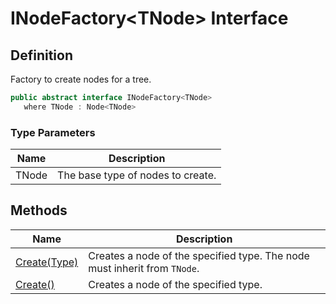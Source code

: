 # INodeFactory&lt;TNode&gt; Interface
## Definition

Factory to create nodes for a tree.

```c#
public abstract interface INodeFactory<TNode>
   where TNode : Node<TNode>
```

### Type Parameters

| Name | Description |
| ---- | ----------- |
| TNode | The base type of nodes to create. |

## Methods

| Name | Description |
| ---- | ----------- |
| [Create(Type)](MrKWatkins.Ast.INodeFactory-1.Create.md#mrkwatkins-ast-inodefactory-1-create(system-type)) | Creates a node of the specified type. The node must inherit from `TNode`. |
| [Create()](MrKWatkins.Ast.INodeFactory-1.Create.md#mrkwatkins-ast-inodefactory-1-create-1) | Creates a node of the specified type. |


